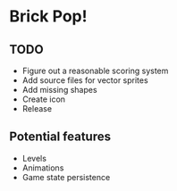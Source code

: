 # Brick Pop!
## TODO
- Figure out a reasonable scoring system
- Add source files for vector sprites
- Add missing shapes
- Create icon
- Release

## Potential features
- Levels
- Animations
- Game state persistence
